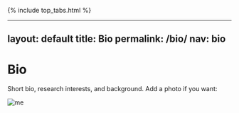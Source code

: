 {% include top_tabs.html %}

---
layout: default
title: Bio
permalink: /bio/
nav: bio
---

# Bio

Short bio, research interests, and background. Add a photo if you want:

![me](/assets/img/me.jpg)
